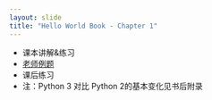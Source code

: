 ```yaml
---
layout: slide
title: "Hello World Book - Chapter 1"
---
```


- 课本讲解&练习
- [老师例题](https://github.com/alexzhf/kid-training/tree/master/ch1)
- 课后练习
- 注：Python 3 对比 Python 2的基本变化见书后附录
